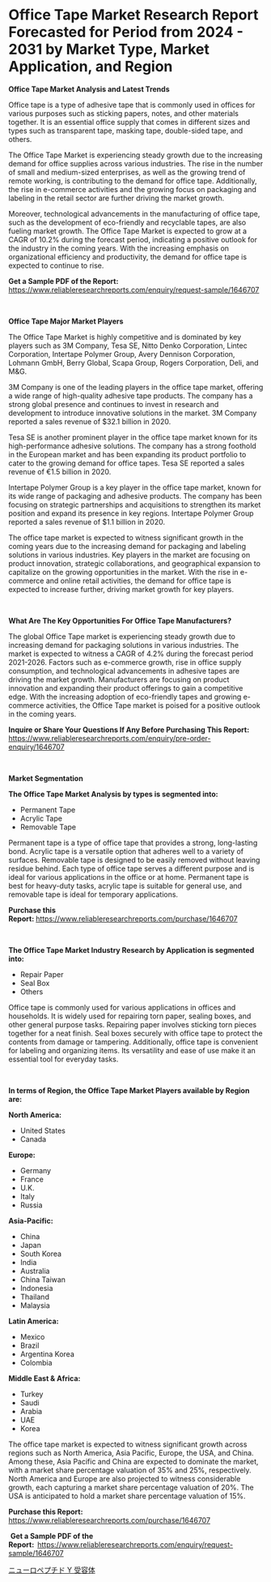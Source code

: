 <p><h1>Office Tape Market Research Report Forecasted for Period from 2024 -  2031 by Market Type, Market Application, and Region</h1></p><p><strong>Office Tape Market Analysis and Latest Trends</strong></p>
<p><p>Office tape is a type of adhesive tape that is commonly used in offices for various purposes such as sticking papers, notes, and other materials together. It is an essential office supply that comes in different sizes and types such as transparent tape, masking tape, double-sided tape, and others.</p><p>The Office Tape Market is experiencing steady growth due to the increasing demand for office supplies across various industries. The rise in the number of small and medium-sized enterprises, as well as the growing trend of remote working, is contributing to the demand for office tape. Additionally, the rise in e-commerce activities and the growing focus on packaging and labeling in the retail sector are further driving the market growth.</p><p>Moreover, technological advancements in the manufacturing of office tape, such as the development of eco-friendly and recyclable tapes, are also fueling market growth. The Office Tape Market is expected to grow at a CAGR of 10.2% during the forecast period, indicating a positive outlook for the industry in the coming years. With the increasing emphasis on organizational efficiency and productivity, the demand for office tape is expected to continue to rise.</p></p>
<p><strong>Get a Sample PDF of the Report:&nbsp;</strong> <a href="https://www.reliableresearchreports.com/enquiry/request-sample/1646707">https://www.reliableresearchreports.com/enquiry/request-sample/1646707</a></p>
<p>&nbsp;</p>
<p><strong>Office Tape Major Market Players</strong></p>
<p><p>The Office Tape Market is highly competitive and is dominated by key players such as 3M Company, Tesa SE, Nitto Denko Corporation, Lintec Corporation, Intertape Polymer Group, Avery Dennison Corporation, Lohmann GmbH, Berry Global, Scapa Group, Rogers Corporation, Deli, and M&G.</p><p>3M Company is one of the leading players in the office tape market, offering a wide range of high-quality adhesive tape products. The company has a strong global presence and continues to invest in research and development to introduce innovative solutions in the market. 3M Company reported a sales revenue of $32.1 billion in 2020.</p><p>Tesa SE is another prominent player in the office tape market known for its high-performance adhesive solutions. The company has a strong foothold in the European market and has been expanding its product portfolio to cater to the growing demand for office tapes. Tesa SE reported a sales revenue of €1.5 billion in 2020.</p><p>Intertape Polymer Group is a key player in the office tape market, known for its wide range of packaging and adhesive products. The company has been focusing on strategic partnerships and acquisitions to strengthen its market position and expand its presence in key regions. Intertape Polymer Group reported a sales revenue of $1.1 billion in 2020.</p><p>The office tape market is expected to witness significant growth in the coming years due to the increasing demand for packaging and labeling solutions in various industries. Key players in the market are focusing on product innovation, strategic collaborations, and geographical expansion to capitalize on the growing opportunities in the market. With the rise in e-commerce and online retail activities, the demand for office tape is expected to increase further, driving market growth for key players.</p></p>
<p>&nbsp;</p>
<p><strong>What Are The Key Opportunities For Office Tape Manufacturers?</strong></p>
<p><p>The global Office Tape market is experiencing steady growth due to increasing demand for packaging solutions in various industries. The market is expected to witness a CAGR of 4.2% during the forecast period 2021-2026. Factors such as e-commerce growth, rise in office supply consumption, and technological advancements in adhesive tapes are driving the market growth. Manufacturers are focusing on product innovation and expanding their product offerings to gain a competitive edge. With the increasing adoption of eco-friendly tapes and growing e-commerce activities, the Office Tape market is poised for a positive outlook in the coming years.</p></p>
<p><strong>Inquire or Share Your Questions If Any Before Purchasing This Report:</strong> <a href="https://www.reliableresearchreports.com/enquiry/pre-order-enquiry/1646707">https://www.reliableresearchreports.com/enquiry/pre-order-enquiry/1646707</a></p>
<p>&nbsp;</p>
<p><strong>Market Segmentation</strong></p>
<p><strong>The Office Tape Market Analysis by types is segmented into:</strong></p>
<p><ul><li>Permanent Tape</li><li>Acrylic Tape</li><li>Removable Tape</li></ul></p>
<p><p>Permanent tape is a type of office tape that provides a strong, long-lasting bond. Acrylic tape is a versatile option that adheres well to a variety of surfaces. Removable tape is designed to be easily removed without leaving residue behind. Each type of office tape serves a different purpose and is ideal for various applications in the office or at home. Permanent tape is best for heavy-duty tasks, acrylic tape is suitable for general use, and removable tape is ideal for temporary applications.</p></p>
<p><strong>Purchase this Report:&nbsp;</strong><a href="https://www.reliableresearchreports.com/purchase/1646707">https://www.reliableresearchreports.com/purchase/1646707</a></p>
<p>&nbsp;</p>
<p><strong>The Office Tape Market Industry Research by Application is segmented into:</strong></p>
<p><ul><li>Repair Paper</li><li>Seal Box</li><li>Others</li></ul></p>
<p><p>Office tape is commonly used for various applications in offices and households. It is widely used for repairing torn paper, sealing boxes, and other general purpose tasks. Repairing paper involves sticking torn pieces together for a neat finish. Seal boxes securely with office tape to protect the contents from damage or tampering. Additionally, office tape is convenient for labeling and organizing items. Its versatility and ease of use make it an essential tool for everyday tasks.</p></p>
<p>&nbsp;</p>
<p><strong>In terms of Region, the Office Tape Market Players available by Region are:</strong></p>
<p>
    <p> <strong> North America: </strong>
        <ul>
            <li>United States</li>
            <li>Canada</li>
        </ul>
        </p> 
    <p> <strong> Europe: </strong>
        <ul>
            <li>Germany</li>
            <li>France</li>
            <li>U.K.</li>
            <li>Italy</li>
            <li>Russia</li>
        </ul>
        </p> 
    <p> <strong> Asia-Pacific: </strong>
        <ul>
            <li>China</li>
            <li>Japan</li>
            <li>South Korea</li>
            <li>India</li>
            <li>Australia</li>
            <li>China Taiwan</li>
            <li>Indonesia</li>
            <li>Thailand</li>
            <li>Malaysia</li>
        </ul>
        </p> 
    <p> <strong> Latin America: </strong>
        <ul>
            <li>Mexico</li>
            <li>Brazil</li>
            <li>Argentina Korea</li>
            <li>Colombia</li>
        </ul>
        </p> 
    <p> <strong> Middle East & Africa: </strong>
        <ul>
            <li>Turkey</li>
            <li>Saudi</li>
            <li>Arabia</li>
            <li>UAE</li>
            <li>Korea</li>
        </ul>
    </p>
    </p>
<p><p>The office tape market is expected to witness significant growth across regions such as North America, Asia Pacific, Europe, the USA, and China. Among these, Asia Pacific and China are expected to dominate the market, with a market share percentage valuation of 35% and 25%, respectively. North America and Europe are also projected to witness considerable growth, each capturing a market share percentage valuation of 20%. The USA is anticipated to hold a market share percentage valuation of 15%.</p></p>
<p><strong>Purchase this Report: </strong><a href="https://www.reliableresearchreports.com/purchase/1646707">https://www.reliableresearchreports.com/purchase/1646707</a></p>
<p>&nbsp;<strong>Get a Sample PDF of the Report:&nbsp;&nbsp;</strong><a href="https://www.reliableresearchreports.com/enquiry/request-sample/1646707">https://www.reliableresearchreports.com/enquiry/request-sample/1646707</a></p>
<p><strong></strong></p>
<p><p><a href="https://github.com/ppmazlotr77499/Market-Research-Report-List-1/blob/main/6693790194242.md">ニューロペプチド Y 受容体</a></p></p>